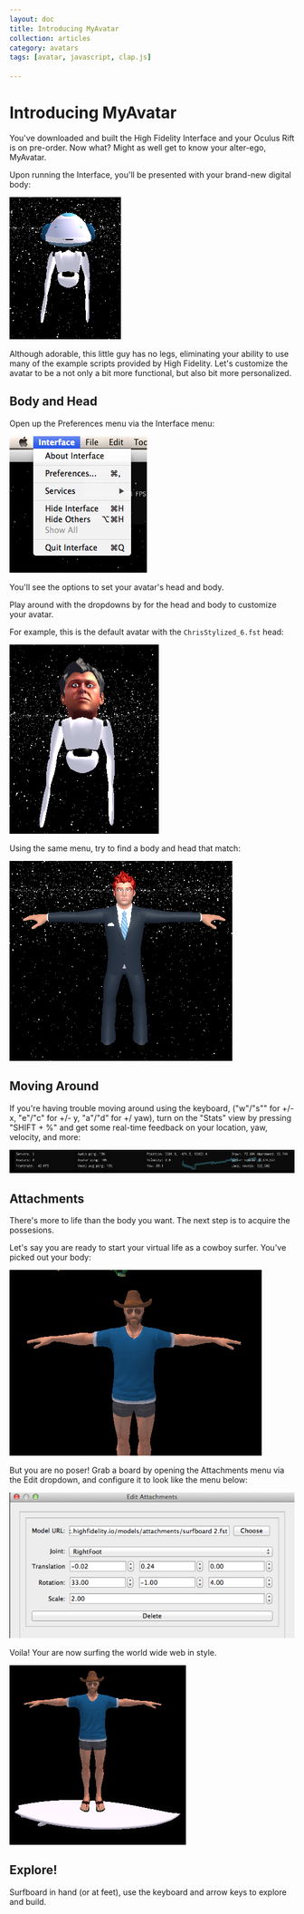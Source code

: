 ```yaml
---
layout: doc
title: Introducing MyAvatar
collection: articles
category: avatars
tags: [avatar, javascript, clap.js]

---
```


# Introducing MyAvatar

You've downloaded and built the High Fidelity Interface and your Oculus Rift is on pre-order. Now what? Might as well get to know your alter-ego, MyAvatar. 

Upon running the Interface, you'll be presented with your brand-new digital body: 

![Default Body](./images/default_body_n_head.png "Default Body")

Although adorable, this little guy has no legs, eliminating your ability to use many of the example scripts provided by High Fidelity. Let's customize the avatar to be a not only a bit more functional, but also bit more personalized. 

## Body and Head

Open up the Preferences menu via the Interface menu:

![interface](./images/interface.png "Interface")

You'll see the options to set your avatar's head and body. 

Play around with the dropdowns by for the head and body to customize your avatar. 

For example, this is the default avatar with the `ChrisStylized_6.fst` head:

![Chris Head](./images/ChrisStylized_6.png "Chris Head")

Using the same menu, try to find a body and head that match:

![Big Body](./images/body.png "Body")

## Moving Around

If you're having trouble moving around using the keyboard, ("w"/"s"" for +/- x, "e"/"c" for +/- y, "a"/"d" for +/ yaw), turn on the "Stats" view by pressing "SHIFT + %" and get some real-time feedback on your location, yaw, velocity, and more:

![Stats](./images/stats_view.png "stats")

## Attachments

There's more to life than the body you want. The next step is to acquire the possesions. 

Let's say you are ready to start your virtual life as a cowboy surfer. You've picked out your body:

![cowboy](./images/surfer.png "cowboy")

But you are no poser! Grab a board by opening the Attachments menu via the Edit dropdown, and configure it to look like the menu below:

![attachment](./images/attachment.png "attachment")

Voila! Your are now surfing the world wide web in style. 

![cowboy surfer](./images/surfer_board.png "cowboy surfer")

## Explore!

Surfboard in hand (or at feet), use the keyboard and arrow keys to explore and build. 




